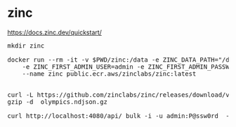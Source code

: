 # zinc
https://docs.zinc.dev/quickstart/

<pre>
mkdir zinc

docker run --rm -it -v $PWD/zinc:/data -e ZINC_DATA_PATH="/data" -p 4080:4080 \
    -e ZINC_FIRST_ADMIN_USER=admin -e ZINC_FIRST_ADMIN_PASSWORD=P@ssw0rd \
    --name zinc public.ecr.aws/zinclabs/zinc:latest


curl -L https://github.com/zinclabs/zinc/releases/download/v0.1.1/olympics.ndjson.gz -o olympics.ndjson.gz
gzip -d  olympics.ndjson.gz 

curl http://localhost:4080/api/_bulk -i -u admin:P@ssw0rd  --data-binary "@olympics.ndjson"
</pre>
